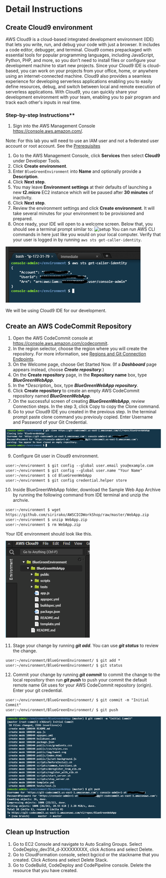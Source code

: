 # Detail Instructions

## Create Cloud9 environment

AWS Cloud9 is a cloud-based integrated development environment (IDE) that lets you write, run, and debug your code with just a browser. It includes a code editor, debugger, and terminal. Cloud9 comes prepackaged with essential tools for popular programming languages, including JavaScript, Python, PHP, and more, so you don’t need to install files or configure your development machine to start new projects. Since your Cloud9 IDE is cloud-based, you can work on your projects from your office, home, or anywhere using an internet-connected machine. Cloud9 also provides a seamless experience for developing serverless applications enabling you to easily define resources, debug, and switch between local and remote execution of serverless applications. With Cloud9, you can quickly share your development environment with your team, enabling you to pair program and track each other's inputs in real time.

###  Step-by-step Instructions**

1. Sign into the AWS Management Console https://console.aws.amazon.com/.

Note: For this lab you will need to use an IAM user and not a federated user account or root account. See the [Prerequisites](./Prerequisites.md)

1. Go to the AWS Management Console, click **Services** then select **Cloud9** under Developer Tools.
2. Click **Create environment**.
3. Enter `BlueGreenEnvironment` into **Name** and optionally provide a **Description**.
4. Click **Next step**.
5. You may leave **Environment settings** at their defaults of launching a new **t2.micro** EC2 instance which will be paused after **30 minutes** of inactivity.
6. Click **Next step**.
7. Review the environment settings and click **Create environment**. It will take several minutes for your environment to be provisioned and prepared.
8. Once ready, your IDE will open to a welcome screen. Below that, you should see a terminal prompt similar to: ![setup](./img/setup-cloud9-terminal.png) You can run AWS CLI commands in here just like you would on your local computer. Verify that your user is logged in by running `aws sts get-caller-identity`.

![Cloud9](./images/bg-1.png)

We will be using Cloud9 IDE for our development. 

## Create an AWS CodeCommit Repository

1. Open the AWS CodeCommit console at <https://console.aws.amazon.com/codecommit>.
2. In the region selector, choose the region where you will create the repository. For more information, see [Regions and Git Connection Endpoints](http://docs.aws.amazon.com/codecommit/latest/userguide/regions.html).
3. On the Welcome page, choose Get Started Now. (If a **_Dashboard_** page appears instead, choose **_Create repository_**.)
4. On the **Create repository** page, in the **Repository name** box, type **_BlueGreenWebApp_**.
5. In the **Description_* box, type **_BlueGreenWebApp repository_**.
6. Click **Create repository** to create an empty AWS CodeCommit repository named **_BlueGreenWebApp_**.
7. On the successful screen of creating **_BlueGreenWebApp_**, review Connection steps. In the step 3, click Copy to copy the Clone command.
8. Go to your Cloud9 IDE you created in the previous step.  In the terminal prompt paste clone command you previouly copied. Enter Username and Password of your Git Credential.

![Cloned Repo](./images/bg-2.png)

9. Configure Git user in Cloud9 environment.

```console
user:~/environment $ git config --global user.email you@example.com
user:~/environment $ git config --global user.name "Your Name"
user:~/environment $ cd BlueGreenWebApp
user:~/environment $ git config credential.helper store
```

10. Inside BlueGreenWebApp folder, download the Sample Web App Archive by running the following command from IDE terminal and unzip the archvie.

```console
user:~/environment $ wget https://github.com/sirirako/AWSCICDWorkShop/raw/master/WebApp.zip
user:~/environment $ unzip WebApp.zip
user:~/environment $ rm WebApp.zip
```
Your IDE environment should look like this.

![Project](./images/bg-3.png)

11. Stage your change by running **_git add_**. You can use **_git status_** to review the change.

```console
user:~/environment/BlueGreenEnvironment/ $ git add *
user:~/environment/BlueGreenEnvironment/ $ git status
```

12.  Commit your change by running **_git commit_** to commit the change to the local repository then run **_git push_** to push your commit the default remote name Git uses for your AWS CodeCommit repository (origin). Enter your git credential.

```console
user:~/environment/BlueGreenEnvironment/ $ git commit -m "Initial Commit"
user:~/environment/BlueGreenEnvironment/ $ git push
```
![Project](./images/bg-4.png)

## Clean up Instruction

1. Go to EC2 Console and navigate to Auto Scaling Groups. Select CodeDeploy_dev314_d-XXXXXXXXX, click Actions and select Delete.
2. Go to CloudFormation console, select bgcicd or the stackname that you created. Click Actions and select Delete Stack.
3. Go to CodeBuild, CodeDeploy and CodePipeline console.  Delete the resource that you have created.
